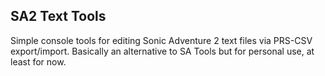 ## SA2 Text Tools

Simple console tools for editing Sonic Adventure 2 text files via PRS-CSV export/import. Basically an alternative to SA Tools but for personal use, at least for now.
